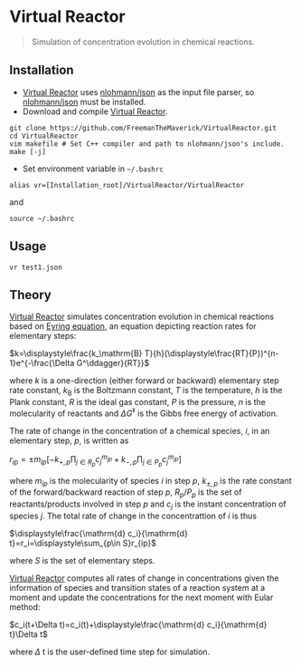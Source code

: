 # Virtual Reactor

>Simulation of concentration evolution in chemical reactions.

## Installation

+ [Virtual Reactor](https://github.com/FreemanTheMaverick/VirtualReactor/) uses [nlohmann/json](https://github.com/nlohmann/json) as the input file parser, so [nlohmann/json](https://github.com/nlohmann/json) must be installed.
+ Download and compile [Virtual Reactor](https://github.com/FreemanTheMaverick/VirtualReactor/).
```
git clone https://github.com/FreemanTheMaverick/VirtualReactor.git
cd VirtualReactor
vim makefile # Set C++ compiler and path to nlohmann/json's include.
make [-j]
```
+ Set environment variable in ```~/.bashrc```
```
alias vr=[Installation_root]/VirtualReactor/VirtualReactor
```
and
```
source ~/.bashrc
```

## Usage
```
vr test1.json
```

## Theory
[Virtual Reactor](https://github.com/FreemanTheMaverick/VirtualReactor/) simulates concentration evolution in chemical reactions based on [Eyring equation](https://en.wikipedia.org/wiki/Eyring_equation), an equation depicting reaction rates for elementary steps:

$k=\displaystyle\frac{k_\mathrm{B} T}{h}(\displaystyle\frac{RT}{P})^{n-1}e^{-\frac{\Delta G^\ddagger}{RT}}$

where $k$ is a one-direction (either forward or backward) elementary step rate constant, $k_\mathrm{B}$ is the Boltzmann constant, $T$ is the temperature, $h$ is the Plank constant, $R$ is the ideal gas constant, $P$ is the pressure, $n$ is the molecularity of reactants and $\Delta G^\ddagger$ is the Gibbs free energy of activation.

The rate of change in the concentration of a chemical species, $i$, in an elementary step, $p$, is written as

$r_{ip}=\pm m_{ip}[-k_{+,p}\displaystyle\prod_{j\in R_p}c_j^{m_{jp}}+k_{-,p}\displaystyle\prod_{j\in P_p}c_j^{m_{jp}}]$

where $m_{ip}$ is the molecularity of species $i$ in step $p$, $k_{\pm,p}$ is the rate constant of the forward/backward reaction of step $p$, $R_p/P_p$ is the set of reactants/products involved in step $p$ and $c_j$ is the instant concentration of species $j$. The total rate of change in the concentrattion of $i$ is thus

$\displaystyle\frac{\mathrm{d} c_i}{\mathrm{d} t}=r_i=\displaystyle\sum_{p\in S}r_{ip}$

where $S$ is the set of elementary steps.

[Virtual Reactor](https://github.com/FreemanTheMaverick/VirtualReactor/) computes all rates of change in concentrations given the information of species and transition states of a reaction system at a moment and update the concentrations for the next moment with Eular method:

$c_i(t+\Delta t)=c_i(t)+\displaystyle\frac{\mathrm{d} c_i}{\mathrm{d} t}\Delta t$

where $\Delta$ t is the user-defined time step for simulation.
